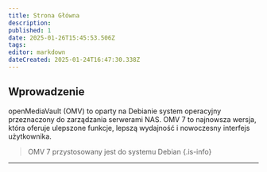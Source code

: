 ```yaml
---
title: Strona Główna
description: 
published: 1
date: 2025-01-26T15:45:53.506Z
tags: 
editor: markdown
dateCreated: 2025-01-24T16:47:30.338Z
---
```


## Wprowadzenie

openMediaVault (OMV) to oparty na Debianie system operacyjny przeznaczony do zarządzania serwerami NAS. OMV 7 to najnowsza wersja, która oferuje ulepszone funkcje, lepszą wydajność i nowoczesny interfejs użytkownika.

> OMV 7 przystosowany jest do systemu Debian
{.is-info}

---
